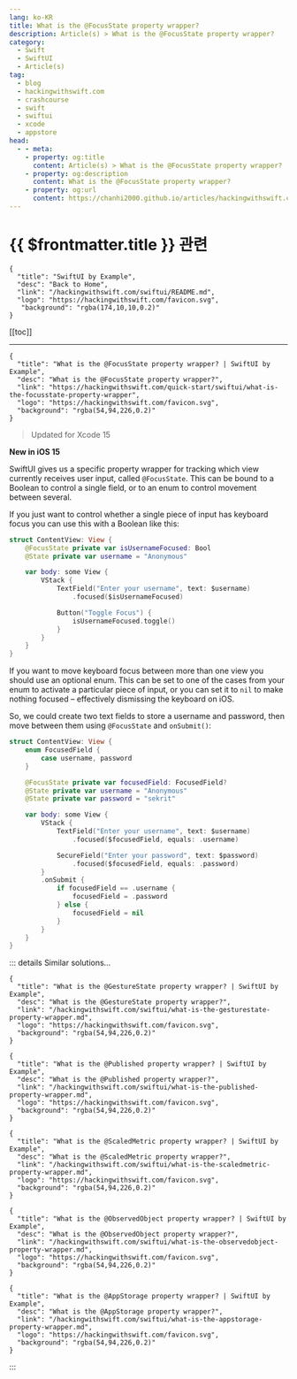 ```yaml
---
lang: ko-KR
title: What is the @FocusState property wrapper?
description: Article(s) > What is the @FocusState property wrapper?
category:
  - Swift
  - SwiftUI
  - Article(s)
tag: 
  - blog
  - hackingwithswift.com
  - crashcourse
  - swift
  - swiftui
  - xcode
  - appstore
head:
  - - meta:
    - property: og:title
      content: Article(s) > What is the @FocusState property wrapper?
    - property: og:description
      content: What is the @FocusState property wrapper?
    - property: og:url
      content: https://chanhi2000.github.io/articles/hackingwithswift.com/swiftui/what-is-the-focusstate-property-wrapper.html
---
```


# {{ $frontmatter.title }} 관련

```component VPCard
{
  "title": "SwiftUI by Example",
  "desc": "Back to Home",
  "link": "/hackingwithswift.com/swiftui/README.md",
  "logo": "https://hackingwithswift.com/favicon.svg",
   "background": "rgba(174,10,10,0.2)"
}
```

[[toc]]

---

```component VPCard
{
  "title": "What is the @FocusState property wrapper? | SwiftUI by Example",
  "desc": "What is the @FocusState property wrapper?",
  "link": "https://hackingwithswift.com/quick-start/swiftui/what-is-the-focusstate-property-wrapper",
  "logo": "https://hackingwithswift.com/favicon.svg",
  "background": "rgba(54,94,226,0.2)"
}
```

> Updated for Xcode 15

**New in iOS 15**

SwiftUI gives us a specific property wrapper for tracking which view currently receives user input, called `@FocusState`. This can be bound to a Boolean to control a single field, or to an enum to control movement between several.

If you just want to control whether a single piece of input has keyboard focus you can use this with a Boolean like this:

```swift
struct ContentView: View {
    @FocusState private var isUsernameFocused: Bool
    @State private var username = "Anonymous"

    var body: some View {
        VStack {
            TextField("Enter your username", text: $username)
                .focused($isUsernameFocused)

            Button("Toggle Focus") {
                isUsernameFocused.toggle()
            }
        }
    }
}
```

If you want to move keyboard focus between more than one view you should use an optional enum. This can be set to one of the cases from your enum to activate a particular piece of input, or you can set it to `nil` to make nothing focused – effectively dismissing the keyboard on iOS.

So, we could create two text fields to store a username and password, then move between them using `@FocusState` and `onSubmit()`:

```swift
struct ContentView: View {
    enum FocusedField {
        case username, password
    }

    @FocusState private var focusedField: FocusedField?
    @State private var username = "Anonymous"
    @State private var password = "sekrit"

    var body: some View {
        VStack {
            TextField("Enter your username", text: $username)
                .focused($focusedField, equals: .username)

            SecureField("Enter your password", text: $password)
                .focused($focusedField, equals: .password)
        }
        .onSubmit {
            if focusedField == .username {
                focusedField = .password
            } else {
                focusedField = nil
            }
        }
    }
}
```

::: details Similar solutions…

```component VPCard
{
  "title": "What is the @GestureState property wrapper? | SwiftUI by Example",
  "desc": "What is the @GestureState property wrapper?",
  "link": "/hackingwithswift.com/swiftui/what-is-the-gesturestate-property-wrapper.md",
  "logo": "https://hackingwithswift.com/favicon.svg",
  "background": "rgba(54,94,226,0.2)"
}
```

```component VPCard
{
  "title": "What is the @Published property wrapper? | SwiftUI by Example",
  "desc": "What is the @Published property wrapper?",
  "link": "/hackingwithswift.com/swiftui/what-is-the-published-property-wrapper.md",
  "logo": "https://hackingwithswift.com/favicon.svg",
  "background": "rgba(54,94,226,0.2)"
}
```

```component VPCard
{
  "title": "What is the @ScaledMetric property wrapper? | SwiftUI by Example",
  "desc": "What is the @ScaledMetric property wrapper?",
  "link": "/hackingwithswift.com/swiftui/what-is-the-scaledmetric-property-wrapper.md",
  "logo": "https://hackingwithswift.com/favicon.svg",
  "background": "rgba(54,94,226,0.2)"
}
```

```component VPCard
{
  "title": "What is the @ObservedObject property wrapper? | SwiftUI by Example",
  "desc": "What is the @ObservedObject property wrapper?",
  "link": "/hackingwithswift.com/swiftui/what-is-the-observedobject-property-wrapper.md",
  "logo": "https://hackingwithswift.com/favicon.svg",
  "background": "rgba(54,94,226,0.2)"
}
```

```component VPCard
{
  "title": "What is the @AppStorage property wrapper? | SwiftUI by Example",
  "desc": "What is the @AppStorage property wrapper?",
  "link": "/hackingwithswift.com/swiftui/what-is-the-appstorage-property-wrapper.md",
  "logo": "https://hackingwithswift.com/favicon.svg",
  "background": "rgba(54,94,226,0.2)"
}
```

:::

